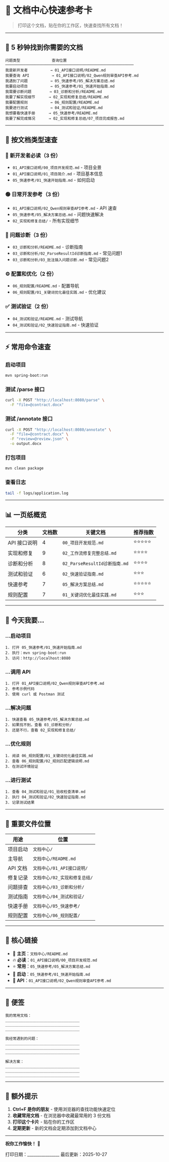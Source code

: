 # 🚀 文档中心快速参考卡

> 打印这个文档，贴在你的工作区，快速查找所有文档！

---

## 📍 5 秒钟找到你需要的文档

```
问题类型              查询位置
─────────────────────────────────────────────────────────
我是新开发者          → 01_API接口说明/README.md
我要查询 API          → 01_API接口说明/02_Qwen规则审查API参考.md
我遇到了问题          → 05_快速参考/05_解决方案总结.md
我要启动项目          → 05_快速参考/01_快速开始指南.md
我需要诊断问题        → 03_诊断和分析/README.md
我要了解实现细节      → 02_实现和修复总结/README.md
我要配置规则          → 06_规则配置/README.md
我要进行测试          → 04_测试和验证/README.md
我想要看快速手册      → 05_快速参考/README.md
我要了解完成情况      → 02_实现和修复总结/07_项目完成报告.md
```

---

## 🎯 按文档类型速查

### 🔵 新开发者必读（3 份）
- `01_API接口说明/00_项目开发规范.md` - 项目全景
- `01_API接口说明/01_项目简介.md` - 项目基本信息
- `05_快速参考/01_快速开始指南.md` - 如何启动

### 🟢 日常开发参考（3 份）
- `01_API接口说明/02_Qwen规则审查API参考.md` - API 速查
- `05_快速参考/05_解决方案总结.md` - 问题快速解决
- `02_实现和修复总结/` - 所有实现细节

### 🔴 问题诊断（3 份）
- `03_诊断和分析/README.md` - 诊断指南
- `03_诊断和分析/02_ParseResultId诊断指南.md` - 常见问题1
- `03_诊断和分析/03_批注插入问题诊断.md` - 常见问题2

### ⚙️ 配置和优化（2 份）
- `06_规则配置/README.md` - 配置导航
- `06_规则配置/01_关键词优化最佳实践.md` - 优化建议

### ✅ 测试验证（2 份）
- `04_测试和验证/README.md` - 测试导航
- `04_测试和验证/02_快速验证指南.md` - 快速验证

---

## ⚡ 常用命令速查

### 启动项目
```bash
mvn spring-boot:run
```

### 测试 /parse 接口
```bash
curl -X POST "http://localhost:8080/parse" \
  -F "file=@contract.docx"
```

### 测试 /annotate 接口
```bash
curl -X POST "http://localhost:8080/annotate" \
  -F "file=@contract.docx" \
  -F "review=@review.json" \
  -o output.docx
```

### 打包项目
```bash
mvn clean package
```

### 查看日志
```bash
tail -f logs/application.log
```

---

## 📊 一页纸概览

| 分类 | 文档数 | 关键文档 | 推荐指数 |
|-----|------|--------|--------|
| API 接口说明 | 4 | `00_项目开发规范.md` | ⭐⭐⭐⭐⭐ |
| 实现和修复 | 9 | `02_工作流修复完整总结.md` | ⭐⭐⭐⭐ |
| 诊断和分析 | 8 | `02_ParseResultId诊断指南.md` | ⭐⭐⭐⭐ |
| 测试和验证 | 6 | `02_快速验证指南.md` | ⭐⭐⭐ |
| 快速参考 | 7 | `05_解决方案总结.md` | ⭐⭐⭐⭐⭐ |
| 规则配置 | 7 | `01_关键词优化最佳实践.md` | ⭐⭐⭐ |

---

## 🎯 今天我要...

### ...启动项目
```
1. 打开 05_快速参考/01_快速开始指南.md
2. 执行：mvn spring-boot:run
3. 访问：http://localhost:8080
```

### ...调用 API
```
1. 打开 01_API接口说明/02_Qwen规则审查API参考.md
2. 参考示例代码
3. 使用 curl 或 Postman 测试
```

### ...解决问题
```
1. 快速查看 05_快速参考/05_解决方案总结.md
2. 如果找不到，查看 03_诊断和分析/
3. 还是不行，查看 02_实现和修复总结/
```

### ...优化规则
```
1. 阅读 06_规则配置/01_关键词优化最佳实践.md
2. 查看 06_规则配置/02_规则匹配逻辑说明.md
3. 在测试环境验证
```

### ...进行测试
```
1. 查看 04_测试和验证/01_验收检查清单.md
2. 执行 04_测试和验证/02_快速验证指南.md
3. 记录测试结果
```

---

## 💾 重要文件位置

| 用途 | 位置 |
|-----|------|
| 项目启动 | `文档中心/` |
| 主导航 | `文档中心/README.md` |
| API 文档 | `文档中心/01_API接口说明/` |
| 修复记录 | `文档中心/02_实现和修复总结/` |
| 问题排查 | `文档中心/03_诊断和分析/` |
| 测试指南 | `文档中心/04_测试和验证/` |
| 快速手册 | `文档中心/05_快速参考/` |
| 规则配置 | `文档中心/06_规则配置/` |

---

## 🔗 核心链接

- 📍 **主页**：`文档中心/README.md`
- 🔥 **必读**：`01_API接口说明/00_项目开发规范.md`
- ⭐ **常用**：`05_快速参考/05_解决方案总结.md`
- 🚀 **启动**：`05_快速参考/01_快速开始指南.md`
- 📡 **API**：`01_API接口说明/02_Qwen规则审查API参考.md`

---

## 📝 便签

```
我的常用文档：
_________________________________
_________________________________
_________________________________

我经常遇到的问题：
_________________________________
_________________________________
_________________________________

解决方案：
_________________________________
_________________________________
_________________________________
```

---

## 🎁 额外提示

1. **Ctrl+F 是你的朋友** - 使用浏览器的查找功能快速定位
2. **收藏常用文档** - 在浏览器中收藏最常用的 3 份文档
3. **打印这个卡片** - 贴在你的工作区
4. **定期更新** - 新的文档会定期添加到文档中心

---

**祝你工作愉快！** 🚀

打印日期：________________
最后更新：2025-10-27
